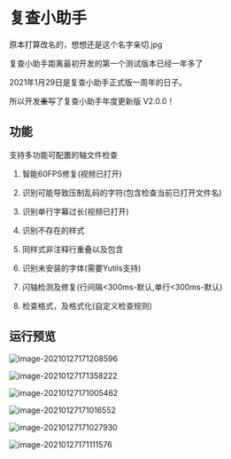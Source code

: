 # 复查小助手
原本打算改名的，想想还是这个名字亲切.jpg

复查小助手距离最初开发的第一个测试版本已经一年多了

2021年1月29日是复查小助手正式版一周年的日子。

所以开发~~重写~~了复查小助手年度更新版 V2.0.0！



## 功能

支持多功能可配置的轴文件检查

1. 智能60FPS修复(视频已打开)

2. 识别可能导致压制乱码的字符(包含检查当前已打开文件名)

3. 识别单行字幕过长(视频已打开)

4. 识别不存在的样式

5. 同样式非注释行重叠以及包含

6. 识别未安装的字体(需要Yutils支持)

7. 闪轴检测及修复(行间隔<300ms-默认,单行<300ms-默认)

8. 检查格式，及格式化(自定义检查规则)







## 运行预览

![image-20210127171208596](https://i.loli.net/2021/01/27/XvpJRYI3dQqKZPk.png)

![image-20210127171358222](https://i.loli.net/2021/01/27/A1FvPGp79YLhU4f.png)

![image-20210127171005462](C:/Users/11408/AppData/Roaming/Typora/typora-user-images/image-20210127171005462.png)

![image-20210127171016552](C:/Users/11408/AppData/Roaming/Typora/typora-user-images/image-20210127171016552.png)

![image-20210127171027930](C:/Users/11408/AppData/Roaming/Typora/typora-user-images/image-20210127171027930.png)

![image-20210127171111576](https://i.loli.net/2021/01/27/2wJha63tlvgyznd.png)

